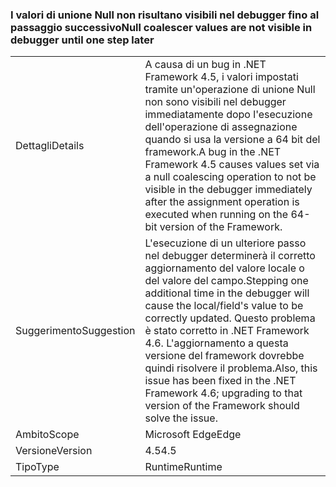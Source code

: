 ### <a name="null-coalescer-values-are-not-visible-in-debugger-until-one-step-later"></a><span data-ttu-id="2d7f2-101">I valori di unione Null non risultano visibili nel debugger fino al passaggio successivo</span><span class="sxs-lookup"><span data-stu-id="2d7f2-101">Null coalescer values are not visible in debugger until one step later</span></span>

|   |   |
|---|---|
|<span data-ttu-id="2d7f2-102">Dettagli</span><span class="sxs-lookup"><span data-stu-id="2d7f2-102">Details</span></span>|<span data-ttu-id="2d7f2-103">A causa di un bug in .NET Framework 4.5, i valori impostati tramite un'operazione di unione Null non sono visibili nel debugger immediatamente dopo l'esecuzione dell'operazione di assegnazione quando si usa la versione a 64 bit del framework.</span><span class="sxs-lookup"><span data-stu-id="2d7f2-103">A bug in the .NET Framework 4.5 causes values set via a null coalescing operation to not be visible in the debugger immediately after the assignment operation is executed when running on the 64-bit version of the Framework.</span></span>|
|<span data-ttu-id="2d7f2-104">Suggerimento</span><span class="sxs-lookup"><span data-stu-id="2d7f2-104">Suggestion</span></span>|<span data-ttu-id="2d7f2-105">L'esecuzione di un ulteriore passo nel debugger determinerà il corretto aggiornamento del valore locale o del valore del campo.</span><span class="sxs-lookup"><span data-stu-id="2d7f2-105">Stepping one additional time in the debugger will cause the local/field's value to be correctly updated.</span></span> <span data-ttu-id="2d7f2-106">Questo problema è stato corretto in .NET Framework 4.6. L'aggiornamento a questa versione del framework dovrebbe quindi risolvere il problema.</span><span class="sxs-lookup"><span data-stu-id="2d7f2-106">Also, this issue has been fixed in the .NET Framework 4.6; upgrading to that version of the Framework should solve the issue.</span></span>|
|<span data-ttu-id="2d7f2-107">Ambito</span><span class="sxs-lookup"><span data-stu-id="2d7f2-107">Scope</span></span>|<span data-ttu-id="2d7f2-108">Microsoft Edge</span><span class="sxs-lookup"><span data-stu-id="2d7f2-108">Edge</span></span>|
|<span data-ttu-id="2d7f2-109">Versione</span><span class="sxs-lookup"><span data-stu-id="2d7f2-109">Version</span></span>|<span data-ttu-id="2d7f2-110">4.5</span><span class="sxs-lookup"><span data-stu-id="2d7f2-110">4.5</span></span>|
|<span data-ttu-id="2d7f2-111">Tipo</span><span class="sxs-lookup"><span data-stu-id="2d7f2-111">Type</span></span>|<span data-ttu-id="2d7f2-112">Runtime</span><span class="sxs-lookup"><span data-stu-id="2d7f2-112">Runtime</span></span>|


